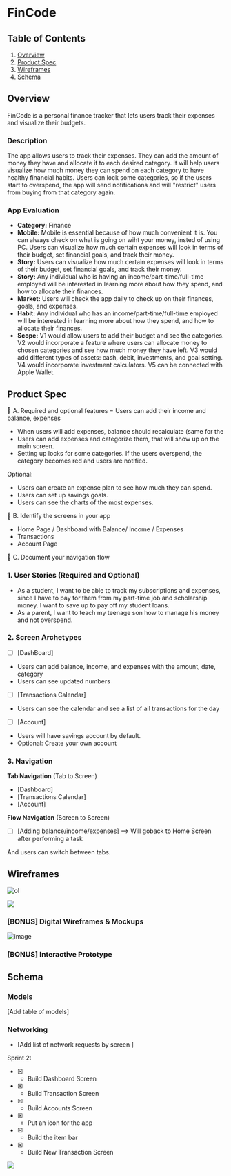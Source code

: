 # FinCode

## Table of Contents

1. [Overview](#Overview)
2. [Product Spec](#Product-Spec)
3. [Wireframes](#Wireframes)
4. [Schema](#Schema)

## Overview

FinCode is a personal finance tracker that lets users track their expenses and visualize their budgets.

### Description

The app allows users to track their expenses. They can add the amount of money they have and allocate it to each desired category. It will help users visualize how much money they can spend on each category to have healthy financial habits. Users can lock some categories, so if the users start to overspend, the app will send notifications and will "restrict" users from buying from that category again. 

### App Evaluation

- **Category:** Finance
- **Mobile:**  Mobile is essential because of how much convenient it is. You can always check on what is going on wiht your money, insted of using PC. Users can visualize how much certain expenses will look in terms of their budget, set financial goals, and track their money. 
- **Story:**  Users can visualize how much certain expenses will look in terms of their budget, set financial goals, and track their money.
- **Story:** Any individual who is having an income/part-time/full-time employed will be interested in learning more about how they spend, and how to allocate their finances. 
- **Market:** Users will check the app daily to check up on their finances, goals, and expenses. 
- **Habit:** Any individual who has an income/part-time/full-time employed will be interested in learning more about how they spend, and how to allocate their finances. 
- **Scope:** V1 would allow users to add their budget and see the categories. V2 would incorporate a feature where users can allocate money to chosen categories and see how much money they have left. V3 would add different types of assets: cash, debit, investments, and goal setting. V4 would incorporate investment calculators. V5 can be connected with Apple Wallet.

## Product Spec
🎯 A. Required and optional features
= Users can add their income and balance, expenses
- When users will add expenses, balance should recalculate (same for the 
- Users can add expenses and categorize them, that will show up on the main screen.
- Setting up locks for some categories. If the users overspend, the category becomes red and users are notified.
  
Optional:
- Users can create an expense plan to see how much they can spend.
- Users can set up savings goals.
- Users can see the charts of the most expenses. 

🎯 B. Identify the screens in your app
- Home Page / Dashboard with Balance/ Income / Expenses
- Transactions
- Account Page

🎯 C. Document your navigation flow

### 1. User Stories (Required and Optional)

* As a student, I want to be able to track my subscriptions and expenses, since I have to pay for them from my part-time job and scholarship money. I want to save up to pay off my student loans.
* As a parent, I want to teach my teenage son how to manage his money and not overspend. 

### 2. Screen Archetypes

- [ ] [DashBoard]
* Users can add balance, income, and expenses with the amount, date, category
* Users can see updated numbers

- [ ] [Transactions Calendar]
* Users can see the calendar and see a list of all transactions for the day

- [ ] [Account]
* Users will have savings account by default.
* Optional: Create your own account

### 3. Navigation


**Tab Navigation** (Tab to Screen)

* [Dashboard]
* [Transactions Calendar]
* [Account]

**Flow Navigation** (Screen to Screen)

- [ ] [Adding balance/income/expenses]
  ==> Will goback to Home Screen after performing a task

And users can switch between tabs.

## Wireframes

![ol](https://github.com/bktfuture/Capstone-Project/assets/86029622/efc94512-709e-4dc8-bcd6-3a6f3d067424)


 <a href="https://www.loom.com/share/5fbe7fee861947828572f98f2b6a2619">
      <img style="max-width:300px;" src="https://cdn.loom.com/sessions/thumbnails/5fbe7fee861947828572f98f2b6a2619-with-play.gif">
    </a>
 



### [BONUS] Digital Wireframes & Mockups
![image](https://github.com/bktfuture/Capstone-Project/assets/86029622/b69672ee-9a9d-4aa4-a4c8-2f4ff83789c7)


### [BONUS] Interactive Prototype

## Schema 



### Models

[Add table of models]

### Networking

- [Add list of network requests by screen ]

Sprint 2:

- [x] - Build Dashboard Screen
- [x] - Build Transaction Screen
- [x] -  Build Accounts Screen
- [x] - Put an icon for the app
- [x] - Build the item bar
- [x] - Build New Transaction Screen





<a href="https://www.loom.com/share/7f33d2d3f8e0458186fa7c6c99e53ebd">
  <img style="max-width:300px;" src="https://cdn.loom.com/sessions/thumbnails/7f33d2d3f8e0458186fa7c6c99e53ebd-with-play.gif">
  </a>
